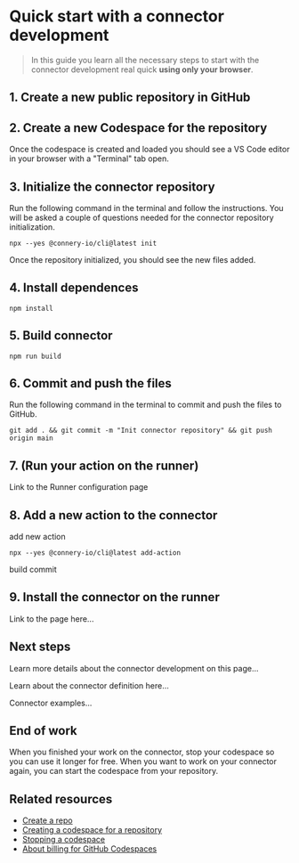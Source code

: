 # Quick start with a connector development

> In this guide you learn all the necessary steps to start with the connector development real quick **using only your browser**.

## 1. Create a new public repository in GitHub

## 2. Create a new Codespace for the repository

Once the codespace is created and loaded you should see a VS Code editor in your browser with a "Terminal" tab open.

## 3. Initialize the connector repository

Run the following command in the terminal and follow the instructions. You will be asked a couple of questions needed for the connector repository initialization.

```
npx --yes @connery-io/cli@latest init
```

Once the repository initialized, you should see the new files added.

## 4. Install dependences

```
npm install
```

## 5. Build connector

```
npm run build
```

## 6. Commit and push the files

Run the following command in the terminal to commit and push the files to GitHub.

```
git add . && git commit -m "Init connector repository" && git push origin main
```

## 7. (Run your action on the runner)

Link to the Runner configuration page

## 8. Add a new action to the connector

add new action

```
npx --yes @connery-io/cli@latest add-action
```

build
commit

## 9. Install the connector on the runner

Link to the page here...

## Next steps

Learn more details about the connector development on this page...

Learn about the connector definition here...

Connector examples...

## End of work

When you finished your work on the connector, stop your codespace so you can use it longer for free.
When you want to work on your connector again, you can start the codespace from your repository.

## Related resources

- [Create a repo](https://docs.github.com/en/get-started/quickstart/create-a-repo?tool=webui)
- [Creating a codespace for a repository](https://docs.github.com/en/codespaces/developing-in-codespaces/creating-a-codespace-for-a-repository?tool=webui)
- [Stopping a codespace](https://docs.github.com/en/codespaces/developing-in-codespaces/stopping-and-starting-a-codespace?tool=webui)
- [About billing for GitHub Codespaces](https://docs.github.com/en/billing/managing-billing-for-github-codespaces/about-billing-for-github-codespaces#monthly-included-storage-and-core-hours-for-personal-accounts)
